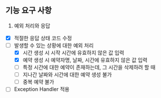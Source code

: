 ## 기능 요구 사항

1. 예외 처리와 응답
- [X] 적절한 응답 상태 코드 수정
- [ ] 발생할 수 있는 상황에 대한 예외 처리
  - [X] 시간 생성 시 시작 시간에 유효하지 않은 값 입력
  - [x] 예약 생성 시 예약자명, 날짜, 시간에 유효하지 않은 값 입력
  - [ ] 특정 시간에 대한 예약이 존재하는데, 그 시간을 삭제하려 할 때
  - [ ] 지나간 날짜와 시간에 대한 예약 생성 불가
  - [ ] 중복 예약 불가
- [ ] Exception Handler 적용
